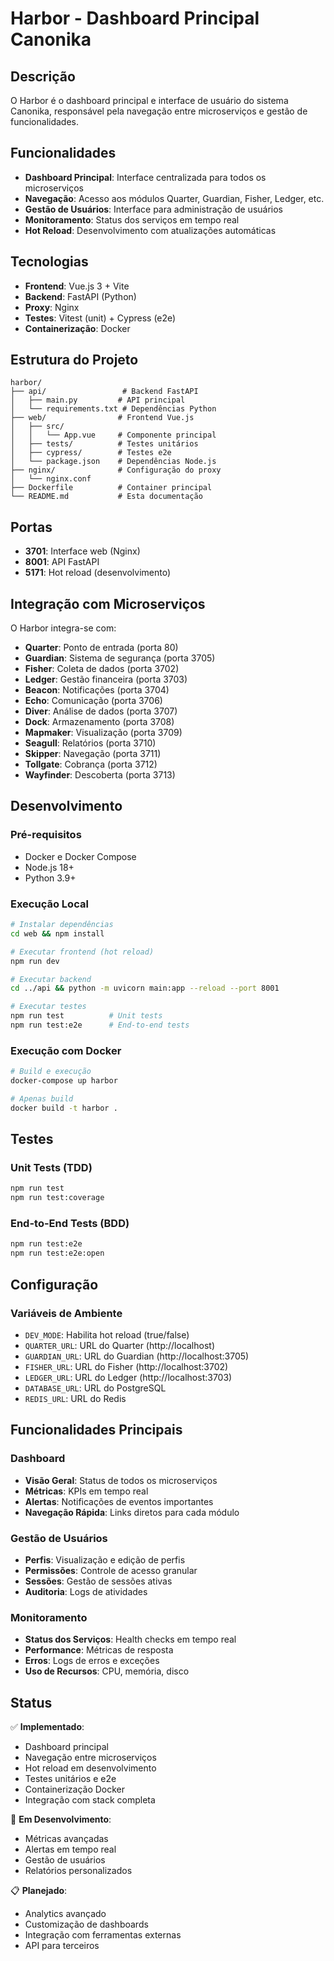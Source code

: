 # Harbor - Dashboard Principal Canonika

## Descrição

O Harbor é o dashboard principal e interface de usuário do sistema Canonika, responsável pela navegação entre microserviços e gestão de funcionalidades.

## Funcionalidades

- **Dashboard Principal**: Interface centralizada para todos os microserviços
- **Navegação**: Acesso aos módulos Quarter, Guardian, Fisher, Ledger, etc.
- **Gestão de Usuários**: Interface para administração de usuários
- **Monitoramento**: Status dos serviços em tempo real
- **Hot Reload**: Desenvolvimento com atualizações automáticas

## Tecnologias

- **Frontend**: Vue.js 3 + Vite
- **Backend**: FastAPI (Python)
- **Proxy**: Nginx
- **Testes**: Vitest (unit) + Cypress (e2e)
- **Containerização**: Docker

## Estrutura do Projeto

```
harbor/
├── api/                 # Backend FastAPI
│   ├── main.py         # API principal
│   └── requirements.txt # Dependências Python
├── web/                # Frontend Vue.js
│   ├── src/
│   │   └── App.vue     # Componente principal
│   ├── tests/          # Testes unitários
│   ├── cypress/        # Testes e2e
│   └── package.json    # Dependências Node.js
├── nginx/              # Configuração do proxy
│   └── nginx.conf
├── Dockerfile          # Container principal
└── README.md           # Esta documentação
```

## Portas

- **3701**: Interface web (Nginx)
- **8001**: API FastAPI
- **5171**: Hot reload (desenvolvimento)

## Integração com Microserviços

O Harbor integra-se com:

- **Quarter**: Ponto de entrada (porta 80)
- **Guardian**: Sistema de segurança (porta 3705)
- **Fisher**: Coleta de dados (porta 3702)
- **Ledger**: Gestão financeira (porta 3703)
- **Beacon**: Notificações (porta 3704)
- **Echo**: Comunicação (porta 3706)
- **Diver**: Análise de dados (porta 3707)
- **Dock**: Armazenamento (porta 3708)
- **Mapmaker**: Visualização (porta 3709)
- **Seagull**: Relatórios (porta 3710)
- **Skipper**: Navegação (porta 3711)
- **Tollgate**: Cobrança (porta 3712)
- **Wayfinder**: Descoberta (porta 3713)

## Desenvolvimento

### Pré-requisitos

- Docker e Docker Compose
- Node.js 18+
- Python 3.9+

### Execução Local

```bash
# Instalar dependências
cd web && npm install

# Executar frontend (hot reload)
npm run dev

# Executar backend
cd ../api && python -m uvicorn main:app --reload --port 8001

# Executar testes
npm run test          # Unit tests
npm run test:e2e      # End-to-end tests
```

### Execução com Docker

```bash
# Build e execução
docker-compose up harbor

# Apenas build
docker build -t harbor .
```

## Testes

### Unit Tests (TDD)

```bash
npm run test
npm run test:coverage
```

### End-to-End Tests (BDD)

```bash
npm run test:e2e
npm run test:e2e:open
```

## Configuração

### Variáveis de Ambiente

- `DEV_MODE`: Habilita hot reload (true/false)
- `QUARTER_URL`: URL do Quarter (http://localhost)
- `GUARDIAN_URL`: URL do Guardian (http://localhost:3705)
- `FISHER_URL`: URL do Fisher (http://localhost:3702)
- `LEDGER_URL`: URL do Ledger (http://localhost:3703)
- `DATABASE_URL`: URL do PostgreSQL
- `REDIS_URL`: URL do Redis

## Funcionalidades Principais

### Dashboard

- **Visão Geral**: Status de todos os microserviços
- **Métricas**: KPIs em tempo real
- **Alertas**: Notificações de eventos importantes
- **Navegação Rápida**: Links diretos para cada módulo

### Gestão de Usuários

- **Perfis**: Visualização e edição de perfis
- **Permissões**: Controle de acesso granular
- **Sessões**: Gestão de sessões ativas
- **Auditoria**: Logs de atividades

### Monitoramento

- **Status dos Serviços**: Health checks em tempo real
- **Performance**: Métricas de resposta
- **Erros**: Logs de erros e exceções
- **Uso de Recursos**: CPU, memória, disco

## Status

✅ **Implementado**:
- Dashboard principal
- Navegação entre microserviços
- Hot reload em desenvolvimento
- Testes unitários e e2e
- Containerização Docker
- Integração com stack completa

🔄 **Em Desenvolvimento**:
- Métricas avançadas
- Alertas em tempo real
- Gestão de usuários
- Relatórios personalizados

📋 **Planejado**:
- Analytics avançado
- Customização de dashboards
- Integração com ferramentas externas
- API para terceiros 